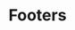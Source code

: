 ---
title: Footers
seo:
  page_title:
  meta_description:
  featured_image: /uploads/footer-screenshot.jpg
  featured_image_alt:
hero:
  heading: HTML & CSS Footer Components
  body: (Mostly)Ready to use footer components. Copy and paste these HTML & CSS components and build your awesome website. Use this to kickstart your component and customize to meet your needs.
categories: 
  - Application UI
---